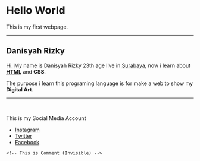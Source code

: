 <!DOCTYPE html>
<html lang="en">

<head>
    <meta charset="UTF-8">
    <meta http-equiv="X-UA-Compatible" content="IE=edge">
    <meta name="author" content="Danisyah Rizky">
    <meta name="description" content="This page contains all the thigs I am learning how to create as I learn HTML">
   
    
</head>

<body>
    <h1>Hello World</h1>
    <p>This is my first webpage.</p>
    <hr>
    <h2>Danisyah Rizky</h2>
    <p>Hi. My name is Danisyah Rizky 23th age live in <abbr title="East Java, Indonesia">Surabaya</abbr>, now i learn about <b><abbr title="Hyper Text Markup Language">HTML</abbr></b> and <b>CSS</b>.</p>
    <p>The purpose i learn this programing language is for make a web to show my <b>Digital Art</b>.</p>
    <hr>
   
</body>

<body>
    <br>
    <p>This is my Social Media Account</p>
    <ul>
        <li><a href="https://www.instagram.com/kucing_berdiri/" target="_blank">Instagram</a></li>
        <li><a href="https://twitter.com/danisyahrizky_" target="_blank">Twitter</a></li>
        <li><a href="https://www.facebook.com/eki.spentipat/" target="_blank">Facebook</a></li>  
    </ul>

    <!-- This is Comment (Invisible) -->
</body>

</html>

